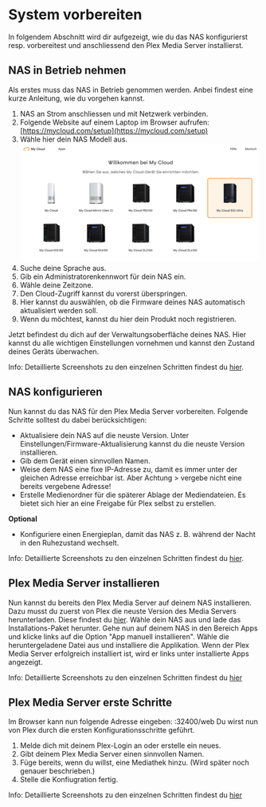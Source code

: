 # System vorbereiten

In folgendem Abschnitt wird dir aufgezeigt, wie du das NAS konfigurierst resp. vorbereitest und anschliessend den Plex Media Server installierst.

## NAS in Betrieb nehmen
Als erstes muss das NAS in Betrieb genommen werden. Anbei findest eine kurze Anleitung, wie du vorgehen kannst.

1. NAS an Strom anschliessen und mit Netzwerk verbinden.
2. Folgende Website auf einem Laptop im Browser aufrufen: [https://mycloud.com/setup](https://mycloud.com/setup)
3. Wähle hier dein NAS Modell aus.
<br><img src="pictures/02_manual-configure-nas/NAS-in-Betrieb-nehmen/NAS-in-Betrieb-nehmen-01.png" width="500px"></img>
4. Suche deine Sprache aus.
5. Gib ein Administratorenkennwort für dein NAS ein.
6. Wähle deine Zeitzone.
7. Den Cloud-Zugriff kannst du vorerst überspringen.
8. Hier kannst du auswählen, ob die Firmware deines NAS automatisch aktualisiert werden soll.
9. Wenn du möchtest, kannst du hier dein Produkt noch registrieren.

Jetzt befindest du dich auf der Verwaltungsoberfläche deines NAS. Hier kannst du alle wichtigen Einstellungen vornehmen und kannst den Zustand deines Geräts überwachen.

Info: Detaillierte Screenshots zu den einzelnen Schritten findest du [hier](pictures/02_manual-configure-nas/NAS-in-Betrieb-nehmen).

## NAS konfigurieren
Nun kannst du das NAS für den Plex Media Server vorbereiten. Folgende Schritte solltest du dabei berücksichtigen:

- Aktualisiere dein NAS auf die neuste Version. Unter Einstellungen/Firmware-Aktualisierung kannst du die neuste Version installieren.
- Gib dem Gerät einen sinnvollen Namen.
- Weise dem NAS eine fixe IP-Adresse zu, damit es immer unter der gleichen Adresse erreichbar ist. Aber Achtung > vergebe nicht eine bereits vergebene Adresse!
- Erstelle Medienordner für die späterer Ablage der Mediendateien. Es bietet sich hier an eine Freigabe für Plex selbst zu erstellen. 

**Optional**
- Konfiguriere einen Energieplan, damit das NAS z. B. während der Nacht in den Ruhezustand wechselt.

Info: Detaillierte Screenshots zu den einzelnen Schritten findest du [hier](pictures/02_manual-configure-nas/NAS-konfigurieren).

## Plex Media Server installieren
Nun kannst du bereits den Plex Media Server auf deinem NAS installieren. Dazu musst du zuerst von Plex die neuste Version des Media Servers herunterladen.
Diese findest du [hier](https://www.plex.tv/de/media-server-downloads/). Wähle dein NAS aus und lade das Installations-Paket herunter.
Gehe nun auf deinem NAS in den Bereich Apps und klicke links auf die Option "App manuell installieren". Wähle die heruntergeladene Datei aus und installiere die Applikation. Wenn der Plex Media Server erfolgreich installiert ist, wird er links unter installierte Apps angezeigt.

Info: Detaillierte Screenshots zu den einzelnen Schritten findest du [hier](pictures/02_manual-configure-nas/Plex-Media-Server-installieren)

## Plex Media Server erste Schritte
Im Browser kann nun folgende Adresse eingeben: <IP-Adresse>:32400/web
Du wirst nun von Plex durch die ersten Konfigurationsschritte geführt. 

1. Melde dich mit deinem Plex-Login an oder erstelle ein neues.
2. Gibt deinem Plex Media Server einen sinnvollen Namen.
3. Füge bereits, wenn du willst, eine Mediathek hinzu. (Wird später noch genauer beschrieben.)
4. Stelle die Konfiugration fertig.

Info: Detaillierte Screenshots zu den einzelnen Schritten findest du [hier](pictures/02_manual-configure-nas/Plex-Media-Server-erste-Schritte)